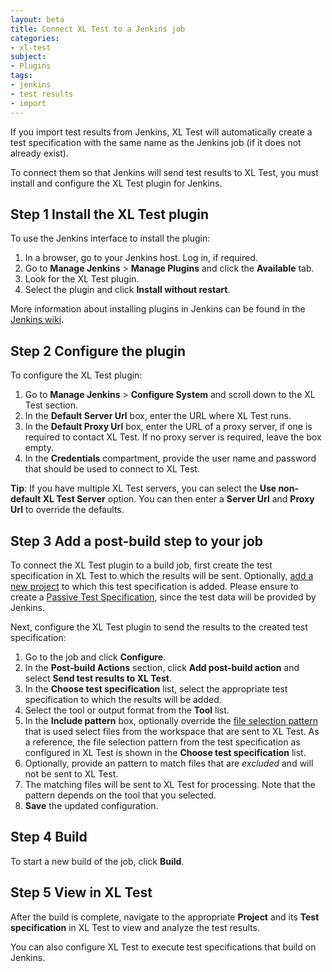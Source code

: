 ```yaml
---
layout: beta
title: Connect XL Test to a Jenkins job
categories:
- xl-test
subject:
- Plugins
tags:
- jenkins
- test results
- import
---
```


If you import test results from Jenkins, XL Test will automatically create a test specification with the same name as the Jenkins job (if it does not already exist).

To connect them so that Jenkins will send test results to XL Test, you must install and configure the XL Test plugin for Jenkins.

## Step 1 Install the XL Test plugin

To use the Jenkins interface to install the plugin:

1. In a browser, go to your Jenkins host. Log in, if required.
1. Go to **Manage Jenkins** > **Manage Plugins** and click the **Available** tab.
1. Look for the XL Test plugin.
1. Select the plugin and click **Install without restart**.

More information about installing plugins in Jenkins can be found in the [Jenkins wiki](https://wiki.jenkins-ci.org/display/JENKINS/Plugins).

## Step 2 Configure the plugin

To configure the XL Test plugin:

1.  Go to **Manage Jenkins** > **Configure System** and scroll down to the XL Test section.
1.  In the **Default Server Url** box, enter the URL where XL Test runs.
1.  In the **Default Proxy Url** box, enter the URL of a proxy server, if one is required to contact XL Test. If no proxy server is required, leave the box empty.
1.  In the **Credentials** compartment, provide the user name and password that should be used to connect to XL Test.

**Tip**: If you have multiple XL Test servers, you can select the **Use non-default XL Test Server** option. You can then enter a **Server Url** and **Proxy Url** to override the defaults.

## Step 3 Add a post-build step to your job

To connect the XL Test plugin to a build job, first create the test specification in XL Test to which the results will be sent. Optionally, [add a new project](/xl-test/how-to/add-a-project-to-xl-test.html) to which this test specification is added. Please ensure to create a [Passive Test Specification](/xl-test/how-to/create-a-test-specification.html), since the test data will be provided by Jenkins.

Next, configure the XL Test plugin to send the results to the created test specification:

1. Go to the job and click **Configure**.
1. In the **Post-build Actions** section, click **Add post-build action** and select **Send test results to XL Test**.
1. In the **Choose test specification** list, select the appropriate test specification to which the results will be added.
1. Select the tool or output format from the **Tool** list.
1. In the **Include pattern** box, optionally override the [file selection pattern](/xl-test/concept/xl-test-file-selection-patterns.html) that is used select files from the workspace that are sent to XL Test. As a reference, the file selection pattern from the test specification as configured in XL Test is shown in the **Choose test specification** list.
1. Optionally, provide an pattern to match files that are *excluded* and will not be sent to XL Test.
1. The matching files will be sent to XL Test for processing. Note that the pattern depends on the tool that you selected.
1. **Save** the updated configuration.

## Step 4 Build

To start a new build of the job, click **Build**.

## Step 5 View in XL Test

After the build is complete, navigate to the appropriate **Project** and its **Test specification** in  XL Test to view and analyze the test results.

You can also configure XL Test to execute test specifications that build on Jenkins.
